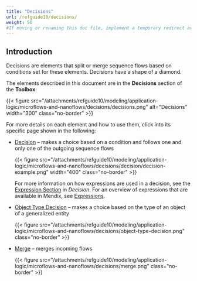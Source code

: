 ```yaml
---
title: "Decisions"
url: /refguide10/decisions/
weight: 50
#If moving or renaming this doc file, implement a temporary redirect and let the respective team know they should update the URL in the product. See Mapping to Products for more details. 
---
```


## Introduction

Decisions are elements that split or merge sequence flows based on conditions set for these elements. Decisions have a shape of a diamond.

The elements described in this document are in the **Decisions** section of the **Toolbox**:

{{< figure src="/attachments/refguide10/modeling/application-logic/microflows-and-nanoflows/decisions/decisions.png" alt="Decisions"   width="300"  class="no-border" >}}

For more details on each element and how to use them, click into its specific page shown in the following:

* [Decision](/refguide10/decision/) – makes a choice based on a condition and follows one and only one of the outgoing sequence flows

    {{< figure src="/attachments/refguide10/modeling/application-logic/microflows-and-nanoflows/decisions/decision/decision-example.png"   width="400"  class="no-border" >}}

    For more information on how expressions are used in a decision, see the [Expression Section](/refguide10/decision/#expression) in *Decision*. For an overview of expressions that are available in Mendix, see [Expressions](/refguide10/expressions/). 

* [Object Type Decision](/refguide10/object-type-decision/) – makes a choice based on the type of an object of a generalized entity

    {{< figure src="/attachments/refguide10/modeling/application-logic/microflows-and-nanoflows/decisions/object-type-decision.png" class="no-border" >}}

* [Merge](/refguide10/merge/) – merges incoming flows 

    {{< figure src="/attachments/refguide10/modeling/application-logic/microflows-and-nanoflows/decisions/merge.png" class="no-border" >}}
